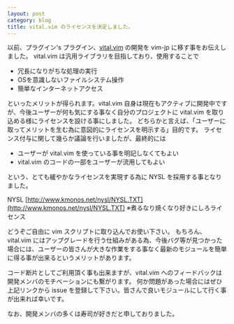 ```yaml
---
layout: post
category: blog
title: vital.vim のライセンスを決定しました。
---
```


以前、プラグイン's プラグイン、[vital.vim](https://github.com/vim-jp/vital.vim) の開発を vim-jp に移す事をお伝えしました。
vital.vim は汎用ライブラリを目指しており、使用することで

* 冗長になりがちな処理の実行
* OSを意識しないファイルシステム操作
* 簡単なインターネットアクセス

といったメリットが得られます。vital.vim 自身は現在もアクティブに開発中ですが、今後ユーザーが何も気にする事なく自分のプロジェクトに vital.vim を取り込める様にライセンスを設ける事にしました。
どちらかと言えば、「ユーザーに取ってメリットを生む為に意図的にライセンスを明示する」目的です。
ライセンス付与に関して幾らか議論を行いましたが、最終的には

* ユーザーが vital.vim を使っている事を明記しなくてもよい
* vital.vim のコードの一部をユーザーが流用してもよい

という、とても緩やかなライセンスを実現する為に NYSL を採用する事となりました。

NYSL [http://www.kmonos.net/nysl/NYSL.TXT](http://www.kmonos.net/nysl/NYSL.TXT)
※煮るなり焼くなり好きにしろライセンス

どうぞご自由に vim スクリプトに取り込んでお使い下さい。
もちろん、vital.vim にはアップグレードを行う仕組みがある為、今後バグ等が見つかった場合には、ユーザーの皆さんが大きな作業をする事なく最新のモジュールを簡単に得る事が出来るというメリットがあります。

コード断片としてご利用頂く事も出来ますが、vital.vim へのフィードバックは開発メンバのモチベーションにも繋がります。
何か問題があった場合にはぜひ上記リンクから issue を登録して下さい。皆さんで良いモジュールにして行く事が出来れば幸いです。

なお、開発メンバの多くは寿司が好きだと申しておりました。
